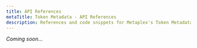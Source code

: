 ```yaml
---
title: API References
metaTitle: Token Metadata - API References
description: References and code snippets for Metaplex's Token Metadata product.
---
```


_Coming soon..._
